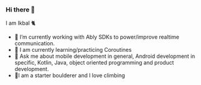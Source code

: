 ### Hi there 👋
I am Ikbal 🐈

- 🔭 I’m currently working with Ably SDKs to power/improve realtime communication.
- 🌱 I am currently learning/practicing Coroutines
- 🤔 Ask me about mobile development in general,
Android development in specific, Kotlin, Java, object oriented
programming and product development. 
- 🧗I am a starter boulderer and I love climbing

<!--
**ikbalkaya/ikbalkaya** is a ✨ _special_ ✨ repository because its `README.md` (this file) appears on your GitHub profile.

Here are some ideas to get you started:

- 🔭 I’m currently working on ...
- I’m currently learning ...
- 👯 I’m looking to collaborate on ...
- 🤔 I’m looking for help with ...
- 💬 Ask me about ...
- 📫 How to reach me: ...
- 😄 Pronouns: ...
- ⚡ Fun fact: ...
-->
